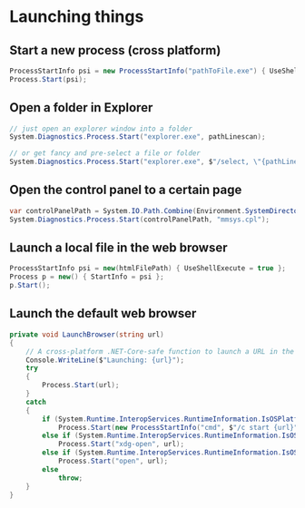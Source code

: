 # Launching things

## Start a new process (cross platform)
```cs
ProcessStartInfo psi = new ProcessStartInfo("pathToFile.exe") { UseShellExecute = true };
Process.Start(psi);
```

## Open a folder in Explorer
```cs
// just open an explorer window into a folder
System.Diagnostics.Process.Start("explorer.exe", pathLinescan);

// or get fancy and pre-select a file or folder
System.Diagnostics.Process.Start("explorer.exe", $"/select, \"{pathLinescan}\"");
```

## Open the control panel to a certain page
```cs
var controlPanelPath = System.IO.Path.Combine(Environment.SystemDirectory, "control.exe");
System.Diagnostics.Process.Start(controlPanelPath, "mmsys.cpl");
```

## Launch a local file in the web browser
```cs
ProcessStartInfo psi = new(htmlFilePath) { UseShellExecute = true };
Process p = new() { StartInfo = psi };
p.Start();
```

## Launch the default web browser
```cs
private void LaunchBrowser(string url)
{
	// A cross-platform .NET-Core-safe function to launch a URL in the browser
	Console.WriteLine($"Launching: {url}");
	try
	{
		Process.Start(url);
	}
	catch
	{
		if (System.Runtime.InteropServices.RuntimeInformation.IsOSPlatform(System.Runtime.InteropServices.OSPlatform.Windows))
			Process.Start(new ProcessStartInfo("cmd", $"/c start {url}") { CreateNoWindow = true });
		else if (System.Runtime.InteropServices.RuntimeInformation.IsOSPlatform(System.Runtime.InteropServices.OSPlatform.Linux))
			Process.Start("xdg-open", url);
		else if (System.Runtime.InteropServices.RuntimeInformation.IsOSPlatform(System.Runtime.InteropServices.OSPlatform.OSX))
			Process.Start("open", url);
		else
			throw;
	}
}
```
